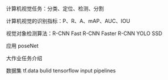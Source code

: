 计算机视觉任务：分类、定位、检测、分割

计算机视觉的识别指标：P、R、A、mAP、AUC、IOU

视觉对象检测算法：R-CNN    Fast R-CNN   Faster R-CNN    YOLO     SSD

应用 poseNet

大作业任务介绍

数据集 tf.data  bulid tensorflow input pipelines
